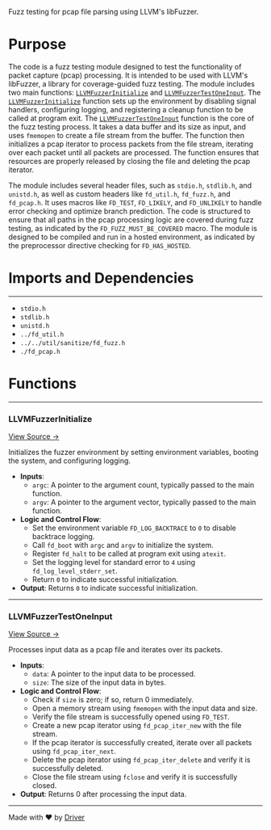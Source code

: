 <!--------------------------------------------------------------------------------->
<!-- IMPORTANT: This file is auto-generated by Driver (https://driver.ai). -------->
<!-- Manual edits may be overwritten on future commits. --------------------------->
<!--------------------------------------------------------------------------------->

Fuzz testing for pcap file parsing using LLVM's libFuzzer.

# Purpose
The code is a fuzz testing module designed to test the functionality of packet capture (pcap) processing. It is intended to be used with LLVM's libFuzzer, a library for coverage-guided fuzz testing. The module includes two main functions: [`LLVMFuzzerInitialize`](<#llvmfuzzerinitialize>) and [`LLVMFuzzerTestOneInput`](<#llvmfuzzertestoneinput>). The [`LLVMFuzzerInitialize`](<#llvmfuzzerinitialize>) function sets up the environment by disabling signal handlers, configuring logging, and registering a cleanup function to be called at program exit. The [`LLVMFuzzerTestOneInput`](<#llvmfuzzertestoneinput>) function is the core of the fuzz testing process. It takes a data buffer and its size as input, and uses `fmemopen` to create a file stream from the buffer. The function then initializes a pcap iterator to process packets from the file stream, iterating over each packet until all packets are processed. The function ensures that resources are properly released by closing the file and deleting the pcap iterator.

The module includes several header files, such as `stdio.h`, `stdlib.h`, and `unistd.h`, as well as custom headers like `fd_util.h`, `fd_fuzz.h`, and `fd_pcap.h`. It uses macros like `FD_TEST`, `FD_LIKELY`, and `FD_UNLIKELY` to handle error checking and optimize branch prediction. The code is structured to ensure that all paths in the pcap processing logic are covered during fuzz testing, as indicated by the `FD_FUZZ_MUST_BE_COVERED` macro. The module is designed to be compiled and run in a hosted environment, as indicated by the preprocessor directive checking for `FD_HAS_HOSTED`.
# Imports and Dependencies

---
- `stdio.h`
- `stdlib.h`
- `unistd.h`
- `../fd_util.h`
- `../../util/sanitize/fd_fuzz.h`
- `./fd_pcap.h`


# Functions

---
### LLVMFuzzerInitialize<!-- {{#callable:LLVMFuzzerInitialize}} -->
[View Source →](<../../../../../src/util/net/fuzz_pcap.c#L13>)

Initializes the fuzzer environment by setting environment variables, booting the system, and configuring logging.
- **Inputs**:
    - `argc`: A pointer to the argument count, typically passed to the main function.
    - `argv`: A pointer to the argument vector, typically passed to the main function.
- **Logic and Control Flow**:
    - Set the environment variable `FD_LOG_BACKTRACE` to `0` to disable backtrace logging.
    - Call `fd_boot` with `argc` and `argv` to initialize the system.
    - Register `fd_halt` to be called at program exit using `atexit`.
    - Set the logging level for standard error to `4` using `fd_log_level_stderr_set`.
    - Return `0` to indicate successful initialization.
- **Output**: Returns `0` to indicate successful initialization.


---
### LLVMFuzzerTestOneInput<!-- {{#callable:LLVMFuzzerTestOneInput}} -->
[View Source →](<../../../../../src/util/net/fuzz_pcap.c#L26>)

Processes input data as a pcap file and iterates over its packets.
- **Inputs**:
    - `data`: A pointer to the input data to be processed.
    - `size`: The size of the input data in bytes.
- **Logic and Control Flow**:
    - Check if `size` is zero; if so, return 0 immediately.
    - Open a memory stream using `fmemopen` with the input data and size.
    - Verify the file stream is successfully opened using `FD_TEST`.
    - Create a new pcap iterator using `fd_pcap_iter_new` with the file stream.
    - If the pcap iterator is successfully created, iterate over all packets using `fd_pcap_iter_next`.
    - Delete the pcap iterator using `fd_pcap_iter_delete` and verify it is successfully deleted.
    - Close the file stream using `fclose` and verify it is successfully closed.
- **Output**: Returns 0 after processing the input data.



---
Made with ❤️ by [Driver](https://www.driver.ai/)